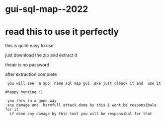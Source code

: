 # gui-sql-map--2022

# read this  to use it perfectly 

this is quite easy to use 

 just download the zip and extract it 
 
  theair is no password
  
   after extraction complete 
   
     you will see  a app  name sql map gui .exe just cleack it and  use it 
    
    #happy hunting :)
    
     you this in a good way 
     any damage and  harmfull attack dome by this i wont be responsibale for it 
      if done any damage by this tool you will be responsibal for that 
